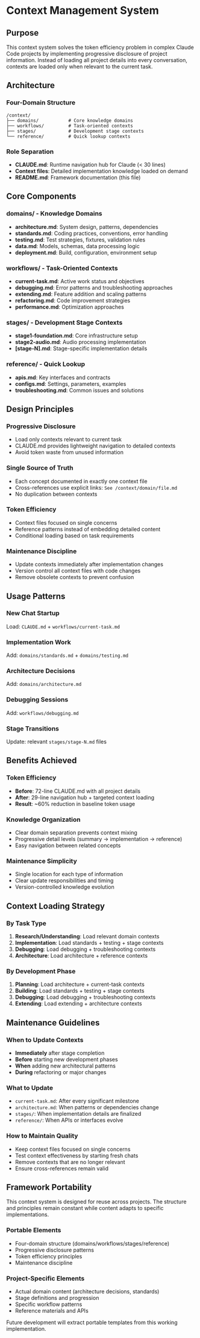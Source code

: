 # Context Management System

## Purpose
This context system solves the token efficiency problem in complex Claude Code projects by implementing progressive disclosure of project information. Instead of loading all project details into every conversation, contexts are loaded only when relevant to the current task.

## Architecture

### Four-Domain Structure
```
/context/
├── domains/           # Core knowledge domains
├── workflows/         # Task-oriented contexts  
├── stages/            # Development stage contexts
└── reference/         # Quick lookup contexts
```

### Role Separation
- **CLAUDE.md**: Runtime navigation hub for Claude (< 30 lines)
- **Context files**: Detailed implementation knowledge loaded on demand
- **README.md**: Framework documentation (this file)

## Core Components

### domains/ - Knowledge Domains
- **architecture.md**: System design, patterns, dependencies
- **standards.md**: Coding practices, conventions, error handling
- **testing.md**: Test strategies, fixtures, validation rules
- **data.md**: Models, schemas, data processing logic
- **deployment.md**: Build, configuration, environment setup

### workflows/ - Task-Oriented Contexts
- **current-task.md**: Active work status and objectives
- **debugging.md**: Error patterns and troubleshooting approaches
- **extending.md**: Feature addition and scaling patterns
- **refactoring.md**: Code improvement strategies
- **performance.md**: Optimization approaches

### stages/ - Development Stage Contexts
- **stage1-foundation.md**: Core infrastructure setup
- **stage2-audio.md**: Audio processing implementation
- **[stage-N].md**: Stage-specific implementation details

### reference/ - Quick Lookup
- **apis.md**: Key interfaces and contracts
- **configs.md**: Settings, parameters, examples
- **troubleshooting.md**: Common issues and solutions

## Design Principles

### Progressive Disclosure
- Load only contexts relevant to current task
- CLAUDE.md provides lightweight navigation to detailed contexts
- Avoid token waste from unused information

### Single Source of Truth
- Each concept documented in exactly one context file
- Cross-references use explicit links: `See /context/domain/file.md`
- No duplication between contexts

### Token Efficiency
- Context files focused on single concerns
- Reference patterns instead of embedding detailed content
- Conditional loading based on task requirements

### Maintenance Discipline  
- Update contexts immediately after implementation changes
- Version control all context files with code changes
- Remove obsolete contexts to prevent confusion

## Usage Patterns

### New Chat Startup
Load: `CLAUDE.md` + `workflows/current-task.md`

### Implementation Work
Add: `domains/standards.md` + `domains/testing.md`

### Architecture Decisions
Add: `domains/architecture.md`

### Debugging Sessions
Add: `workflows/debugging.md`

### Stage Transitions
Update: relevant `stages/stage-N.md` files

## Benefits Achieved

### Token Efficiency
- **Before**: 72-line CLAUDE.md with all project details
- **After**: 29-line navigation hub + targeted context loading
- **Result**: ~60% reduction in baseline token usage

### Knowledge Organization
- Clear domain separation prevents context mixing
- Progressive detail levels (summary → implementation → reference)
- Easy navigation between related concepts

### Maintenance Simplicity
- Single location for each type of information
- Clear update responsibilities and timing
- Version-controlled knowledge evolution

## Context Loading Strategy

### By Task Type
1. **Research/Understanding**: Load relevant domain contexts
2. **Implementation**: Load standards + testing + stage contexts  
3. **Debugging**: Load debugging + troubleshooting contexts
4. **Architecture**: Load architecture + reference contexts

### By Development Phase
1. **Planning**: Load architecture + current-task contexts
2. **Building**: Load standards + testing + stage contexts
3. **Debugging**: Load debugging + troubleshooting contexts
4. **Extending**: Load extending + architecture contexts

## Maintenance Guidelines

### When to Update Contexts
- **Immediately** after stage completion
- **Before** starting new development phases  
- **When** adding new architectural patterns
- **During** refactoring or major changes

### What to Update
- `current-task.md`: After every significant milestone
- `architecture.md`: When patterns or dependencies change
- `stages/`: When implementation details are finalized
- `reference/`: When APIs or interfaces evolve

### How to Maintain Quality
- Keep context files focused on single concerns
- Test context effectiveness by starting fresh chats
- Remove contexts that are no longer relevant
- Ensure cross-references remain valid

## Framework Portability

This context system is designed for reuse across projects. The structure and principles remain constant while content adapts to specific implementations.

### Portable Elements
- Four-domain structure (domains/workflows/stages/reference)
- Progressive disclosure patterns
- Token efficiency principles
- Maintenance discipline

### Project-Specific Elements  
- Actual domain content (architecture decisions, standards)
- Stage definitions and progression
- Specific workflow patterns
- Reference materials and APIs

Future development will extract portable templates from this working implementation.